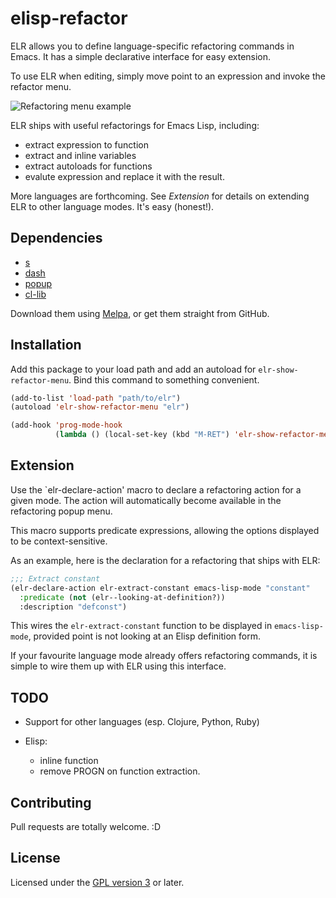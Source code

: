 # elisp-refactor

ELR allows you to define language-specific refactoring commands in Emacs. It has
a simple declarative interface for easy extension.

To use ELR when editing, simply move point to an expression and invoke the refactor menu.

![Refactoring menu example](https://raw.github.com/chrisbarrett/elisp-refactor/master/elr.png)

ELR ships with useful refactorings for Emacs Lisp, including:

* extract expression to function
* extract and inline variables
* extract autoloads for functions
* evalute expression and replace it with the result.

More languages are forthcoming. See *Extension* for details on extending ELR to
other language modes. It's easy (honest!).

## Dependencies

* [s](https://github.com/magnars/s.el)
* [dash](https://github.com/magnars/dash.el)
* [popup](https://github.com/magnars/dash.el)
* [cl-lib](https://github.com/emacsmirror/cl-lib)

Download them using [Melpa](http://melpa.milkbox.net/), or get them straight
from GitHub.

## Installation

Add this package to your load path and add an autoload for
`elr-show-refactor-menu`. Bind this command to something convenient.

```lisp
(add-to-list 'load-path "path/to/elr")
(autoload 'elr-show-refactor-menu "elr")

(add-hook 'prog-mode-hook
          (lambda () (local-set-key (kbd "M-RET") 'elr-show-refactor-menu)))
```

## Extension

Use the `elr-declare-action' macro to declare a refactoring action for a given
mode. The action will automatically become available in the refactoring popup
menu.

This macro supports predicate expressions, allowing the options displayed to be
context-sensitive.

As an example, here is the declaration for a refactoring that ships with ELR:

```lisp
;;; Extract constant
(elr-declare-action elr-extract-constant emacs-lisp-mode "constant"
  :predicate (not (elr--looking-at-definition?))
  :description "defconst")
```

This wires the `elr-extract-constant` function to be displayed in
`emacs-lisp-mode`, provided point is not looking at an Elisp definition form.

If your favourite language mode already offers refactoring commands, it is
simple to wire them up with ELR using this interface.

## TODO

* Support for other languages (esp. Clojure, Python, Ruby)

* Elisp:
   * inline function
   * remove PROGN on function extraction.

## Contributing

Pull requests are totally welcome. :D

## License

Licensed under the [GPL version 3](http://www.gnu.org/licenses/) or later.
